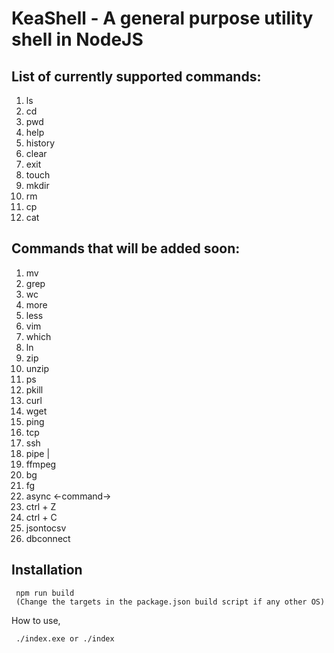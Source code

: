 # KeaShell - A general purpose utility shell in NodeJS

## List of currently supported commands:
1. ls
2. cd
3. pwd
4. help
5. history
6. clear
7. exit
8. touch
9. mkdir
10. rm
11. cp
12. cat

## Commands that will be added soon:
1. mv
2. grep
3. wc
4. more
5. less
6. vim
7. which
8. ln
9. zip
10. unzip
11. ps
12. pkill
13. curl
14. wget
15. ping
16. tcp
17. ssh
18. pipe | 
19. ffmpeg
20. bg
21. fg
22. async <-command->
23. ctrl + Z
24. ctrl + C
25. jsontocsv
26. dbconnect

## Installation
```
 npm run build
 (Change the targets in the package.json build script if any other OS)
```

How to use,
```
 ./index.exe or ./index
```